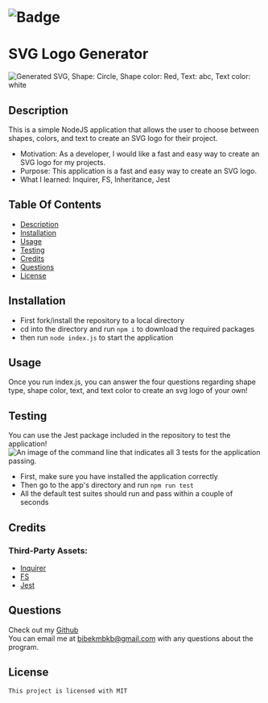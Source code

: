 
# ![Badge](https://img.shields.io/badge/License-MIT-brightgreen)
# SVG Logo Generator

![Generated SVG, Shape: Circle, Shape color: Red, Text: abc, Text color: white](https://github.com/bibekmain/SVG-LogoGenerator/blob/main/examples/exampleOne.png?raw=true)
    
## Description
This is a simple NodeJS application that allows the user to choose between shapes, colors, and text to create an SVG logo for their project.

- Motivation: As a developer, I would like a fast and easy way to create an SVG logo for my projects.
- Purpose: This application is a fast and easy way to create an SVG logo.
- What I learned: Inquirer, FS, Inheritance, Jest

## Table Of Contents
* [Description](#description)
* [Installation](#installation)
* [Usage](#usage)
* [Testing](#testing)
* [Credits](#credits)  
* [Questions](#questions)
* [License](#license)

## Installation
- First fork/install the repository to a local directory
-  cd into the directory and run `npm i` to download the required packages
-  then run `node index.js` to start the application


## Usage
Once you run index.js, you can answer the four questions regarding shape type, shape color, text, and text color to create an svg logo of your own!  

## Testing
You can use the Jest package included in the repository to test the application!  
![An image of the command line that indicates all 3 tests for the application passing.](https://github.com/bibekmain/SVG-LogoGenerator/blob/main/examples/exampleTest.png?raw=true)  
- First, make sure you have installed the application correctly
- Then go to the app's directory and run `npm run test`
- All the default test suites should run and pass within a couple of seconds


## Credits  


### Third-Party Assets:
* [Inquirer](https://www.npmjs.com/package/inquirer)
* [ FS]( https://nodejs.org/api/fs.html)
* [ Jest]( https://jestjs.io/docs/getting-started)


## Questions
Check out my [Github](https://github.com/bibekmain)  
You can email me at [bibekmbkb@gmail.com](bibekmbkb@gmail.com) with any questions about the program.

## License
    This project is licensed with MIT
